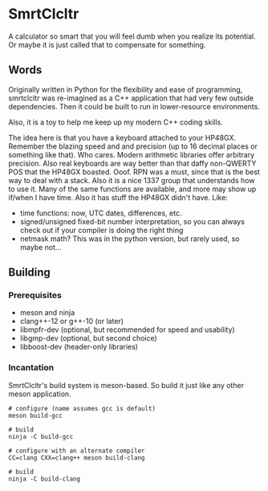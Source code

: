 # SmrtClcltr
A calculator so smart that you will feel dumb when you realize its potential. Or maybe it is just called that to compensate for something.

## Words
Originally written in Python for the flexibility and ease of programming, smrtclcltr was re-imagined as a C++ application that had very few outside dependencies. Then it could be built to run in lower-resource environments.

Also, it is a toy to help me keep up my modern C++ coding skills.

The idea here is that you have a keyboard attached to your HP48GX. Remember the blazing speed and and precision (up to 16 decimal places or something like that). Who cares. Modern arithmetic libraries offer arbitrary precision. Also real keyboards are way better than that daffy non-QWERTY POS that the HP48GX boasted. Ooof. RPN was a must, since that is the best way to deal with a stack. Also it is a nice 1337 group that understands how to use it. Many of the same functions are available, and more may show up if/when I have time. Also it has stuff the HP48GX didn't have. Like:
 - time functions: now, UTC dates, differences, etc.
 - signed/unsigned fixed-bit number interpretation, so you can always check out if your compiler is doing the right thing
 - netmask math? This was in the python version, but rarely used, so maybe not...

## Building
### Prerequisites
 - meson and ninja
 - clang++-12 or g++-10 (or later)
 - libmpfr-dev (optional, but recommended for speed and usability)
 - libgmp-dev (optional, but second choice)
 - libboost-dev (header-only libraries)

### Incantation
SmrtClcltr's build system is meson-based. So build it just like any other meson application.
```
# configure (name assumes gcc is default)
meson build-gcc

# build
ninja -C build-gcc

# configure with an alternate compiler
CC=clang CXX=clang++ meson build-clang

# build
ninja -C build-clang
```
